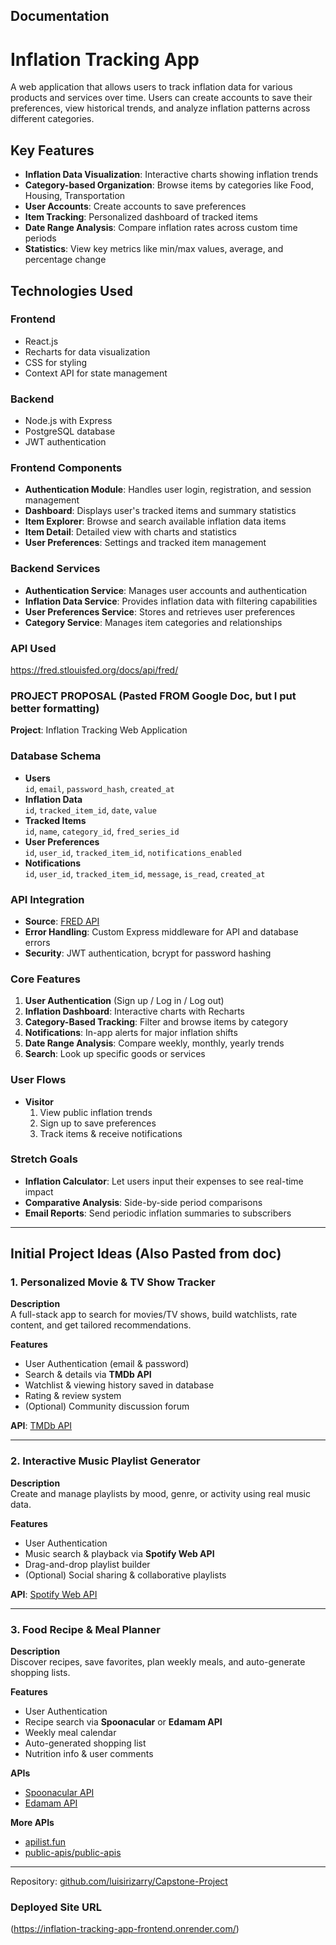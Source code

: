 ## Documentation

# Inflation Tracking App

A web application that allows users to track inflation data for various products and services over time. Users can create accounts to save their preferences, view historical trends, and analyze inflation patterns across different categories.

## Key Features

- **Inflation Data Visualization**: Interactive charts showing inflation trends
- **Category-based Organization**: Browse items by categories like Food, Housing, Transportation
- **User Accounts**: Create accounts to save preferences
- **Item Tracking**: Personalized dashboard of tracked items
- **Date Range Analysis**: Compare inflation rates across custom time periods
- **Statistics**: View key metrics like min/max values, average, and percentage change

## Technologies Used

### Frontend
- React.js
- Recharts for data visualization
- CSS for styling
- Context API for state management

### Backend
- Node.js with Express
- PostgreSQL database
- JWT authentication

### Frontend Components
- **Authentication Module**: Handles user login, registration, and session management
- **Dashboard**: Displays user's tracked items and summary statistics
- **Item Explorer**: Browse and search available inflation data items
- **Item Detail**: Detailed view with charts and statistics
- **User Preferences**: Settings and tracked item management

### Backend Services
- **Authentication Service**: Manages user accounts and authentication
- **Inflation Data Service**: Provides inflation data with filtering capabilities
- **User Preferences Service**: Stores and retrieves user preferences
- **Category Service**: Manages item categories and relationships

### API Used
https://fred.stlouisfed.org/docs/api/fred/

### PROJECT PROPOSAL (Pasted FROM Google Doc, but I put better formatting)
**Project**: Inflation Tracking Web Application

### Database Schema
- **Users**  
  `id`, `email`, `password_hash`, `created_at`
- **Inflation Data**  
  `id`, `tracked_item_id`, `date`, `value`
- **Tracked Items**  
  `id`, `name`, `category_id`, `fred_series_id`
- **User Preferences**  
  `id`, `user_id`, `tracked_item_id`, `notifications_enabled`
- **Notifications**  
  `id`, `user_id`, `tracked_item_id`, `message`, `is_read`, `created_at`

### API Integration
- **Source**: [FRED API](https://fred.stlouisfed.org/docs/api/fred/)
- **Error Handling**: Custom Express middleware for API and database errors
- **Security**: JWT authentication, bcrypt for password hashing

### Core Features
1. **User Authentication** (Sign up / Log in / Log out)  
2. **Inflation Dashboard**: Interactive charts with Recharts  
3. **Category-Based Tracking**: Filter and browse items by category  
4. **Notifications**: In-app alerts for major inflation shifts  
5. **Date Range Analysis**: Compare weekly, monthly, yearly trends  
6. **Search**: Look up specific goods or services

### User Flows
- **Visitor**  
  1. View public inflation trends  
  2. Sign up to save preferences  
  3. Track items & receive notifications  

### Stretch Goals
- **Inflation Calculator**: Let users input their expenses to see real-time impact  
- **Comparative Analysis**: Side-by-side period comparisons  
- **Email Reports**: Send periodic inflation summaries to subscribers

---

## Initial Project Ideas (Also Pasted from doc)

### 1. Personalized Movie & TV Show Tracker
**Description**  
A full-stack app to search for movies/TV shows, build watchlists, rate content, and get tailored recommendations.

**Features**  
- User Authentication (email & password)  
- Search & details via **TMDb API**  
- Watchlist & viewing history saved in database  
- Rating & review system  
- (Optional) Community discussion forum  

**API**: [TMDb API](https://developers.themoviedb.org/)

---

### 2. Interactive Music Playlist Generator
**Description**  
Create and manage playlists by mood, genre, or activity using real music data.

**Features**  
- User Authentication  
- Music search & playback via **Spotify Web API**  
- Drag-and-drop playlist builder  
- (Optional) Social sharing & collaborative playlists  

**API**: [Spotify Web API](https://developer.spotify.com/documentation/web-api/)

---

### 3. Food Recipe & Meal Planner
**Description**  
Discover recipes, save favorites, plan weekly meals, and auto-generate shopping lists.

**Features**  
- User Authentication  
- Recipe search via **Spoonacular** or **Edamam API**  
- Weekly meal calendar  
- Auto-generated shopping list  
- Nutrition info & user comments  

**APIs**  
- [Spoonacular API](https://spoonacular.com/food-api)  
- [Edamam API](https://developer.edamam.com/)

**More APIs**  
- [apilist.fun](https://apilist.fun/)  
- [public-apis/public-apis](https://github.com/public-apis/public-apis)

---

Repository: [github.com/luisirizarry/Capstone-Project](https://github.com/luisirizarry/Capstone-Project)

### Deployed Site URL
(https://inflation-tracking-app-frontend.onrender.com/)